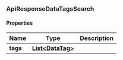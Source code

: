 
[//]: # (CLASS:ApiResponseDataTagsSearch)

[//]: # (KIND:object)

### ApiResponseDataTagsSearch

#### Properties

[//]: # (START_DEFINITION)

Name | Type | Description
------------ | ------------- | -------------
**tags** | [**List&lt;DataTag&gt;**](DataTag.md) |  &nbsp;

[//]: # (END_DEFINITION)


[//]: # (CONTAINED_CLASS:DataTag)





